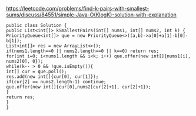 https://leetcode.com/problems/find-k-pairs-with-smallest-sums/discuss/84551/simple-Java-O(KlogK)-solution-with-explanation
​
```
public class Solution {
public List<int[]> kSmallestPairs(int[] nums1, int[] nums2, int k) {
PriorityQueue<int[]> que = new PriorityQueue<>((a,b)->a[0]+a[1]-b[0]-b[1]);
List<int[]> res = new ArrayList<>();
if(nums1.length==0 || nums2.length==0 || k==0) return res;
for(int i=0; i<nums1.length && i<k; i++) que.offer(new int[]{nums1[i], nums2[0], 0});
while(k-- > 0 && !que.isEmpty()){
int[] cur = que.poll();
res.add(new int[]{cur[0], cur[1]});
if(cur[2] == nums2.length-1) continue;
que.offer(new int[]{cur[0],nums2[cur[2]+1], cur[2]+1});
}
return res;
}
}
```